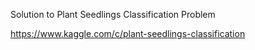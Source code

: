 Solution to Plant Seedlings Classification Problem

https://www.kaggle.com/c/plant-seedlings-classification
